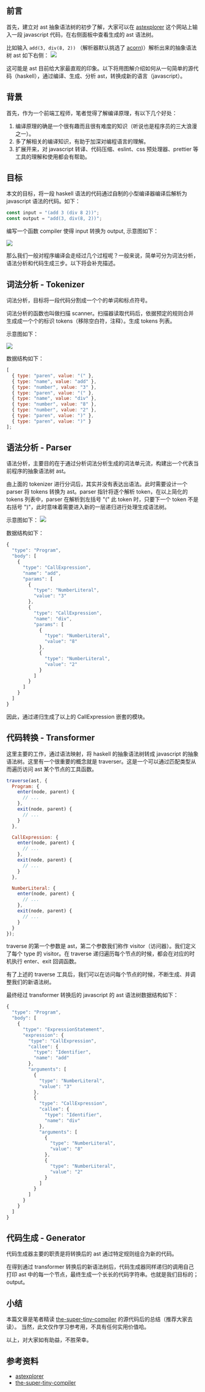 ## 前言

首先，建立对 ast 抽象语法树的初步了解，大家可以在 [astexplorer](https://astexplorer.net/) 这个网站上输入一段 javascript 代码，在右侧面板中查看生成的 ast 语法树。

比如输入 `add(3, div(8, 2))` （解析器默认挑选了 [acorn](https://github.com/acornjs/acorn))）解析出来的抽象语法树 ast 如下右侧：
![](https://user-gold-cdn.xitu.io/2019/9/4/16cfcefe26e77bbd?w=1772&h=1160&f=png&s=174997)

这可能是 ast 目前给大家最直观的印象。以下将用图解介绍如何从一句简单的源代码（haskell），通过编译、生成、分析 ast，转换成新的语言（javascript）。

## 背景

首先，作为一个前端工程师，笔者觉得了解编译原理，有以下几个好处：

1. 编译原理的确是一个很有趣而且很有难度的知识（听说也是程序员的三大浪漫之一）。
2. 多了解相关的编译知识，有助于加深对编程语言的理解。
3. 扩展开来，对 javascript 转译、代码压缩、eslint、css 预处理器、prettier 等工具的理解和使用都会有帮助。

## 目标

本文的目标，将一段 haskell 语法的代码通过自制的小型编译器编译后解析为 javascript 语法的代码。如下：

```js
const input = "(add 3 (div 8 2))";
const output = "add(3, div(8, 2))";
```

编写一个函数 compiler 使得 input 转换为 output, 示意图如下：

![](https://user-gold-cdn.xitu.io/2019/9/13/16d2b44ed810c561?w=1164&h=458&f=png&s=45609)

那么我们一般对程序编译会走经过几个过程呢？一般来说，简单可分为词法分析，语法分析和代码生成三步。以下将会补充描述。

## 词法分析 - Tokenizer

词法分析，目标将一段代码分割成一个个的单词和标点符号。

词法分析的函数也叫做扫描 scanner。扫描器读取代码后，依据预定的规则合并生成成一个个的标识 tokens（移除空白符，注释）。生成 tokens 列表。

示意图如下：

![](https://user-gold-cdn.xitu.io/2019/9/13/16d2b46eb8dcef24?w=1978&h=422&f=png&s=51483)

数据结构如下：

```js
[
  { type: "paren", value: "(" },
  { type: "name", value: "add" },
  { type: "number", value: "3" },
  { type: "paren", value: "(" },
  { type: "name", value: "div" },
  { type: "number", value: "8" },
  { type: "number", value: "2" },
  { type: "paren", value: ")" },
  { type: "paren", value: ")" }
];
```

## 语法分析 - Parser

语法分析，主要目的在于通过分析词法分析生成的词法单元流，构建出一个代表当前程序的抽象语法树 ast。

由上面的 tokenizer 进行分词后，其实并没有表达出语法。此时需要设计一个 parser 将 tokens 转换为 ast。parser 指针将逐个解析 token，在以上简化的 tokens 列表中，parser 在解析到左括号 "(" 此 token 时，只要下一个 token 不是右括号 ")"，此时意味着需要进入新的一层递归进行处理生成语法树。

示意图如下：
![](https://user-gold-cdn.xitu.io/2019/9/14/16d2b6285d477f82?w=2260&h=686&f=png&s=96333)

数据结构如下：

```js
{
  "type": "Program",
  "body": [
    {
      "type": "CallExpression",
      "name": "add",
      "params": [
        {
          "type": "NumberLiteral",
          "value": "3"
        },
        {
          "type": "CallExpression",
          "name": "div",
          "params": [
            {
              "type": "NumberLiteral",
              "value": "8"
            },
            {
              "type": "NumberLiteral",
              "value": "2"
            }
          ]
        }
      ]
    }
  ]
}
```

因此，通过递归生成了以上的 CallExpression 嵌套的模块。

## 代码转换 - Transformer

这里主要的工作，通过语法映射，将 haskell 的抽象语法树转成 javascript 的抽象语法树。这里有一个很重要的概念就是 traverser。这是一个可以通过匹配类型从而遍历访问 ast 某个节点的工具函数。

```js
traverse(ast, {
  Program: {
    enter(node, parent) {
      // ...
    },
    exit(node, parent) {
      // ...
    }
  },

  CallExpression: {
    enter(node, parent) {
      // ...
    },
    exit(node, parent) {
      // ...
    }
  },

  NumberLiteral: {
    enter(node, parent) {
      // ...
    },
    exit(node, parent) {
      // ...
    }
  }
});
```

traverse 的第一个参数是 ast，第二个参数我们称作 visitor（访问器）。我们定义了每个 type 的 visitor。在 traverse 递归遍历每个节点的时候，都会在对应的时机执行 enter、exit 回调函数。

有了上述的 traverse 工具后，我们可以在访问每个节点的时候，不断生成、并调整我们的新语法树。

最终经过 transformer 转换后的 javascript 的 ast 语法树数据结构如下：

```js
{
  "type": "Program",
  "body": [
    {
      "type": "ExpressionStatement",
      "expression": {
        "type": "CallExpression",
        "callee": {
          "type": "Identifier",
          "name": "add"
        },
        "arguments": [
          {
            "type": "NumberLiteral",
            "value": "3"
          },
          {
            "type": "CallExpression",
            "callee": {
              "type": "Identifier",
              "name": "div"
            },
            "arguments": [
              {
                "type": "NumberLiteral",
                "value": "8"
              },
              {
                "type": "NumberLiteral",
                "value": "2"
              }
            ]
          }
        ]
      }
    }
  ]
}
```

## 代码生成 - Generator

代码生成器主要的职责是将转换后的 ast 通过特定规则组合为新的代码。

在得到通过 transformer 转换后的新语法树后，代码生成器同样递归的调用自己打印 ast 中的每一个节点，最终生成一个长长的代码字符串。也就是我们目标的；output。

## 小结

本篇文章是笔者精读 [the-super-tiny-compiler](https://the-super-tiny-compiler.glitch.me/) 的源代码后的总结（推荐大家去读）。
当然，此文仅作学习参考用，不具有任何实用价值哈。

以上，对大家如有助益，不胜荣幸。

## 参考资料

- [astexplorer](https://astexplorer.net/)
- [the-super-tiny-compiler](https://the-super-tiny-compiler.glitch.me/)
